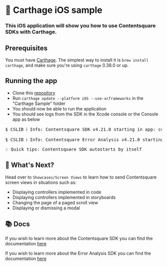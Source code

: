 # 🎉 Carthage iOS sample 

### This iOS application will show you how to use Contentsquare SDKs with Carthage. <br />

## Prerequisites

You must have [Carthage](https://github.com/Carthage/Carthage). The simplest way to install it is `brew install carthage`, and make sure you're using `carthage` 0.38.0 or up.

## Running the app
* Clone this [repository](https://github.com/ContentSquare/iOS-sample-app)
* Run `carthage update --platform iOS --use-xcframeworks` in the "Carthage Sample" folder
* You should now be able to run the application
* You should see logs from the SDK in the Xcode console or the Console app as below

<pre>$ CSLIB ℹ️ Info: Contentsquare SDK v4.21.0 starting in app: com.your.bundle.identifier</pre>
<pre>$ CSLIB ℹ️ Info: Contentsquare Error Analysis v4.21.0 starting in app: com.your.bundle.identifier</pre>

<pre>💡 Quick tips: Contentsquare SDK autostarts by itself </pre>

## 🚀 What's Next?

Head over to `Showcases/Screen Views` to learn how to send Contentsquare screen views in situations such as:
*  Displaying controllers implemented in code
*  Displaying controllers implemented in storyboards
*  Changing the page of a paged scroll view
*  Displaying or dismissing a modal


## 📚 Docs

If you wish to learn more about the Contentsquare SDK you can find the documentation [here](https://docs.contentsquare.com/ios/)

If you wish to learn more about the Error Analysis SDK you can find the documentation [here](https://docs.contentsquare.com/ios-sdk-error-analysis/)
